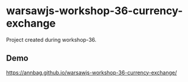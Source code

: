 # warsawjs-workshop-36-currency-exchange
Project created during workshop-36. 

## Demo
https://annbag.github.io/warsawjs-workshop-36-currency-exchange/
